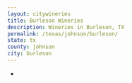 ```yaml
---
layout: citywineries
title: Burleson Wineries
description: Wineries in Burleson, TX
permalink: /texas/johnson/burleson/
state: tx
county: johnson
city: burleson
---
```

-
